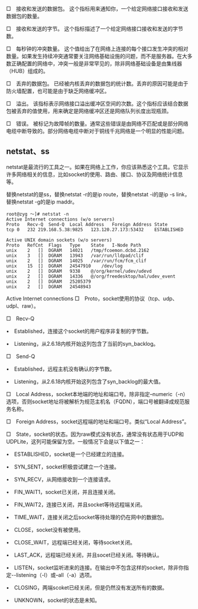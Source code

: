 
□　接收和发送的数据包。 这个指标用来通知你，一个给定网络接口接收和发送数据包的数量。

□　接收和发送的字节。 这个指标描述了一个给定网络接口接收和发送的字节数。

□　每秒钟的冲突数量。 这个值给出了在网络上连接的每个接口发生冲突的相对数量。如果发生持续冲突通常要关注网络基础设施的问题，而不是服务器。在大多数正确配置的网络中，冲突一般是非常罕见的，除非网络基础设备是由集线器（HUB）组成的。

□　丢弃的数据包。 已经被内核丢弃的数据包的统计数。丢弃的原因可能是由于防火墙配置，也可能是由于缺乏网络缓冲区。

□　溢出。 该指标表示网络接口溢出缓冲区空间的次数。这个指标应该结合数据包被丢弃的值使用，用来确定是网络缓冲区还是网络队列长度出现瓶颈。

□　错误。 被标记为故障帧的数量。通常这些错误是由网络不匹配或是部分网络电缆中断导致的。部分网络电缆中断对于铜线千兆网络是一个明显的性能问题。

## netstat、ss
netstat是最流行的工具之一。如果在网络上工作，你应该熟悉这个工具。它显示许多网络相关的信息，比如socket的使用、路由、接口、协议及网络统计信息等。

替换netstat的是ss，替换netstat -r的是ip route，替换netstat -i的是ip -s link，替换netstat -g的是ip maddr。

```
root@zyg ～]# netstat -n
Active Internet connections (w/o servers)
Proto	Recv-Q	Send-Q	Local Address	Foreign Address	State
tcp	0	232	219.168.5.38:9825	123.120.27.173:53432	ESTABLISHED

Active UNIX domain sockets (w/o servers)
Proto	RefCnt	Flags	Type	State	I-Node Path
unix	2	[]	DGRAM	14021	/tmp/fcoemon.dcbd.2162
unix	3	[]	DGRAM	13943	/var/run/lldpad/clif
unix	2	[]	DGRAM	14025	/var/run/fcm/fcm_clif
unix	15	[]	DGRAM	24547910	/dev/log
unix	2	[]	DGRAM	9338	@/org/kernel/udev/udevd
unix	2	[]	DGRAM	14336	@/org/freedesktop/hal/udev_event
unix	2	[]	DGRAM	25205379	
unix	2	[]	DGRAM	24548943	
```

Active Internet connections
□　Proto，socket使用的协议（tcp、udp、udpl、raw）。

□　Recv-Q

•　Established，连接这个socket的用户程序非复制的字节数。

•　Listening，从2.6.18内核开始这列包含了当前的syn_backlog。

□　Send-Q

•　Established，远程主机没有确认的字节数。

•　Listening，从2.6.18内核开始这列包含了syn_backlog的最大值。

□　Local Address，socket本地端的地址和端口号。除非指定–numeric（-n）选项，否则socket地址将被解析为规范主机名（FQDN），端口号被翻译成规范服务名称。

□　Foreign Address，socket远程端的地址和端口号。类似“Local Address”。

□　State，socket的状态。因为raw模式没有状态，通常没有状态用于UDP和UDPLite，这列可能保留为空。一般情况下会是以下值之一：

•　ESTABLISHED，socket是一个已经建立的连接。

•　SYN_SENT，socket积极尝试建立一个连接。

•　SYN_RECV，从网络接收到一个连接请求。

•　FIN_WAIT1，socket已关闭，并且连接关闭。

•　FIN_WAIT2，连接已关闭，并且socket等待远程端关闭。

•　TIME_WAIT，连接关闭之后socket等待处理的仍在网中的数据包。

•　CLOSE，socket没有被使用。

•　CLOSE_WAIT，远程端已经关闭，等待socket关闭。

•　LAST_ACK，远程端已经关闭，并且socet已经关闭。等待确认。

•　LISTEN，socket监听进来的连接。在输出中不包含这样的socket，除非你指定--listening（-l）或–all（-a）选项。

•　CLOSING，两端scoket已经关闭，但是仍然没有发送所有的数据。

•　UNKNOWN，socket的状态是未知。